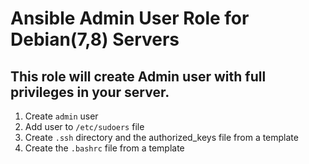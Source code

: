 # Ansible Admin User Role for Debian(7,8) Servers    

## This role will create Admin user with full privileges in your server.  

1. Create `admin` user
2. Add user to `/etc/sudoers` file
3. Create `.ssh` directory and the authorized_keys file from a template  
4. Create the `.bashrc` file from a template
